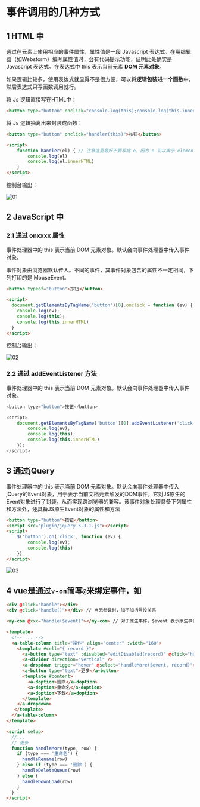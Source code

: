 # 事件调用的几种方式

## 1 HTML 中

通过在元素上使用相应的事件属性，属性值是一段 Javascript 表达式。在用编辑器（如Webstorm）编写属性值时，会有代码提示功能，证明此处确实是Javascript 表达式。在表达式中 this 表示当前元素 **DOM 元素对象**。

如果逻辑比较多，使用表达式就显得不是很方便，可以将**逻辑包装进一个函数**中，然后表达式只写函数调用就行。

将 Js 逻辑直接写在HTML中：
 
```html
<button type="button" onclick="console.log(this);console.log(this.innerHTML)">按钮</button>
```

将 Js 逻辑抽离出来封装成函数：

``` html
<button type="button" onclick="handler(this)">按钮</button>

<script>
    function handler(el) { // 注意这里最好不要写成 e，因为 e 可以表示 element（元素）、event(事件)、error（错误），应该写成element、event、error，或简写 el、ev、err
        console.log(el)
        console.log(el.innerHTML)
    }
</script>
```

控制台输出：

![01](/images/20230829/01.png)

## 2 JavaScript 中

### 2.1 通过 onxxxx 属性

事件处理器中的 this 表示当前 DOM 元素对象。默认会向事件处理器中传入事件对象。

事件对象由浏览器默认传入。不同的事件，其事件对象包含的属性不一定相同，下列打印的是 MouseEvent。

```html
<button typeof="button">按钮</button>
    
<script>
  document.getElementsByTagName('button')[0].onclick = function (ev) {
    console.log(ev);
    console.log(this);
    console.log(this.innerHTML)
  }
</script>
```

控制台输出：

![02](/images/20230829/02.png)

### 2.2 通过 addEventListener 方法

事件处理器中的 this 表示当前 DOM 元素对象。默认会向事件处理器中传入事件对象。

```js
<button type="button">按钮</button>

<script>
    document.getElementsByTagName('button')[0].addEventListener('click', function (ev) {
        console.log(ev);
        console.log(this);
        console.log(this.innerHTML)
    });
</script>
```

## 3 通过jQuery

事件处理器中的 this 表示当前 DOM 元素对象。默认会向事件处理器中传入jQuery的Event对象，用于表示当前文档元素触发的DOM事件，它对JS原生的Event对象进行了封装，从而实现跨浏览器的兼容。该事件对象处理具备下列属性和方法外，还具备JS原生Event对象的属性和方法

```html
<button type="button">按钮</button>
<script src="plugin/jquery-3.3.1.js"></script>
<script>
    $('button').on('click', function (ev) {
        console.log(ev);
        console.log(this)
    })
</script>
```

![03](//images/20230829/20230801/03.png)

## 4 vue是通过`v-on`简写`@`来绑定事件，如

```html
<div @click="handle"></div>
<div @click="handle()"></div> // 当无参数时，加不加括号没关系

<my-com @xxx="handle($event)"></my-com> // 对于原生事件，$event 表示原生事件对象；对于自定义事件，$event 表示事件参数
```

```html
<template>
  <!-- ... -->
  <a-table-column title="操作" align="center" :width="160">
    <template #cell="{ record }">
      <a-button type="text" :disabled="editDisabled(record)" @click="handleEdit(record)">编辑</a-button>
      <a-divider direction="vertical" />
      <a-dropdown trigger="hover" @select="handleMore($event, record)">
      <a-button type="text">更多</a-button>
      <template #content>
        <a-doption>删除</a-doption>
        <a-doption>重命名</a-doption>
        <a-doption>下载</a-doption>
      </template>
    </a-dropdown>
   </template>
  </a-table-column>
</template>

<script setup>
  //...
  // 更多
  function handleMore(type, row) {
    if (type === '重命名') {
      handleRename(row)
    } else if (type === '删除') {
      handleDeleteQueue(row)
    } else {
      handleDownLoad(row)
    }
  }
</script>
```
